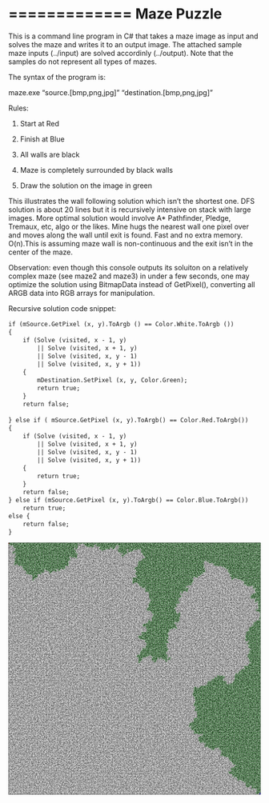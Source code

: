 =============
Maze Puzzle
=============

This is a command line program in C# that takes a maze image as input and solves the maze and 
writes it to an output image. The attached sample maze inputs (../input) are solved accordinly 
(../output). Note that the samples do not represent all types of mazes.

The syntax of the program is:

maze.exe “source.[bmp,png,jpg]” “destination.[bmp,png,jpg]”

Rules:

1) Start at Red

2) Finish at Blue

3) All walls are black

4) Maze is completely surrounded by black walls

5) Draw the solution on the image in green

This illustrates the wall following solution which isn’t the shortest one. DFS solution is about 20 lines 
but it is recursively intensive on stack with large images. More optimal solution would involve A* Pathfinder,
Pledge, Tremaux, etc, algo or the likes. Mine hugs the nearest wall one pixel over and moves along the wall 
until exit is found. Fast and no extra memory. O(n).This is assuming maze wall is non-continuous and the exit 
isn’t in the center of the maze.

Observation: even though this console outputs its soluiton on a relatively complex maze (see maze2 and maze3) in under a few seconds, one may optimize the solution using BitmapData instead of GetPixel(), converting all ARGB data into RGB 
arrays for manipulation. 

Recursive solution code snippet:

```
if (mSource.GetPixel (x, y).ToArgb () == Color.White.ToArgb ()) 
{
    if (Solve (visited, x - 1, y)
        || Solve (visited, x + 1, y)
        || Solve (visited, x, y - 1)
        || Solve (visited, x, y + 1)) 
    {
        mDestination.SetPixel (x, y, Color.Green);
        return true;
    }
    return false;

} else if ( mSource.GetPixel (x, y).ToArgb() == Color.Red.ToArgb()) 
{
    if (Solve (visited, x - 1, y)
        || Solve (visited, x + 1, y)
        || Solve (visited, x, y - 1)
        || Solve (visited, x, y + 1)) 
    {
        return true;
    }
    return false;
} else if (mSource.GetPixel (x, y).ToArgb() == Color.Blue.ToArgb())
    return true;
else {
    return false;
}
```

![](https://github.com/jsu800/maze_puzzle/blob/master/CSharpMazeProblem/CSharpMazeProblem/output/output_maze2.png)
